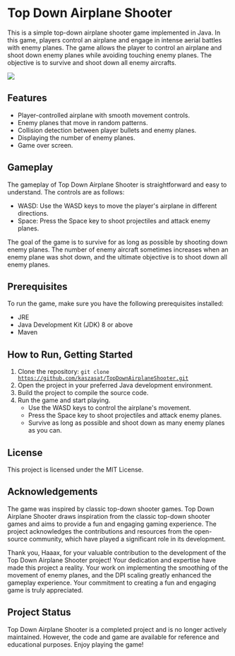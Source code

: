 # Top Down Airplane Shooter



This is a simple top-down airplane shooter game implemented in Java.  In this game, players control an airplane and engage in intense aerial battles with enemy planes. The game allows the player to control an airplane and shoot down enemy planes while avoiding touching enemy planes. The objective is to survive and shoot down all enemy aircrafts.

![](docs/output.gif)

## Features

 - Player-controlled airplane with smooth movement controls.
 - Enemy planes that move in random patterns.
 - Collision detection between player bullets and enemy planes.
 - Displaying the number of enemy planes.
 - Game over screen.

## Gameplay

The gameplay of Top Down Airplane Shooter is straightforward and easy to understand. The controls are as follows:
 - WASD: Use the WASD keys to move the player's airplane in different directions.
 - Space: Press the Space key to shoot projectiles and attack enemy planes.

The goal of the game is to survive for as long as possible by shooting down enemy planes. The number of enemy aircraft sometimes increases when an enemy plane was shot down, and the ultimate objective is to shoot down all enemy planes.

## Prerequisites
To run the game, make sure you have the following prerequisites installed:
 - JRE
 - Java Development Kit (JDK) 8 or above
 - Maven

## How to Run, Getting Started

 1. Clone the repository: <code>git clone https://github.com/kaszasat/TopDownAirplaneShooter.git</code>
 2. Open the project in your preferred Java development environment.
 3. Build the project to compile the source code.
 4. Run the game and start playing.
    * Use the WASD keys to control the airplane's movement.
    * Press the Space key to shoot projectiles and attack enemy planes.
    * Survive as long as possible and shoot down as many enemy planes as you can.

## License
This project is licensed under the MIT License.

## Acknowledgements
The game was inspired by classic top-down shooter games. Top Down Airplane Shooter draws inspiration from the classic top-down shooter games and aims to provide a fun and engaging gaming experience. The project acknowledges the contributions and resources from the open-source community, which have played a significant role in its development.


Thank you, Haaax, for your valuable contribution to the development of the Top Down Airplane Shooter project! Your dedication and expertise have made this project a reality. Your work on implementing the smoothing of the movement of enemy planes, and the DPI scaling greatly enhanced the gameplay experience. Your commitment to creating a fun and engaging game is truly appreciated.

## Project Status
Top Down Airplane Shooter is a completed project and is no longer actively maintained. However, the code and game are available for reference and educational purposes. Enjoy playing the game!
